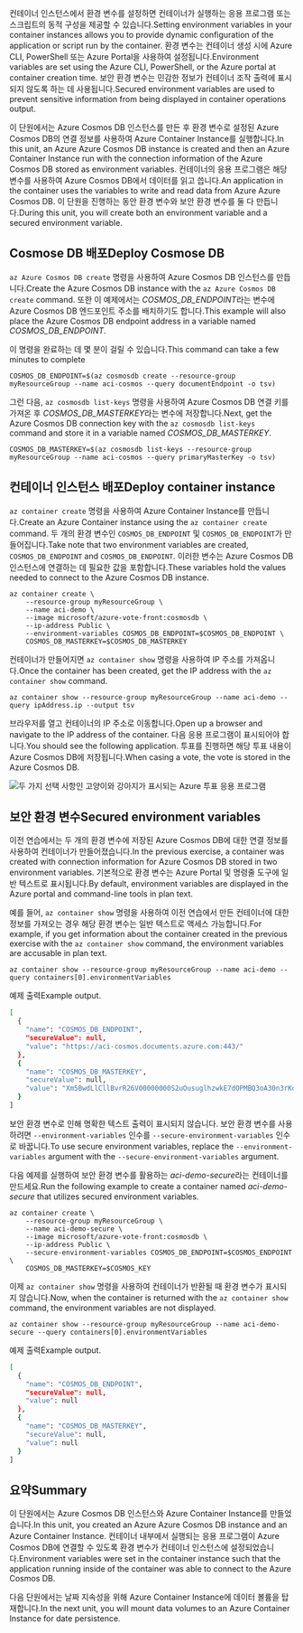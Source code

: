<span data-ttu-id="5107d-101">컨테이너 인스턴스에서 환경 변수를 설정하면 컨테이너가 실행하는 응용 프로그램 또는 스크립트의 동적 구성을 제공할 수 있습니다.</span><span class="sxs-lookup"><span data-stu-id="5107d-101">Setting environment variables in your container instances allows you to provide dynamic configuration of the application or script run by the container.</span></span> <span data-ttu-id="5107d-102">환경 변수는 컨테이너 생성 시에 Azure CLI, PowerShell 또는 Azure Portal을 사용하여 설정됩니다.</span><span class="sxs-lookup"><span data-stu-id="5107d-102">Environment variables are set using the Azure CLI, PowerShell, or the Azure portal at container creation time.</span></span> <span data-ttu-id="5107d-103">보안 환경 변수는 민감한 정보가 컨테이너 조작 출력에 표시되지 않도록 하는 데 사용됩니다.</span><span class="sxs-lookup"><span data-stu-id="5107d-103">Secured environment variables are used to prevent sensitive information from being displayed in container operations output.</span></span>

<span data-ttu-id="5107d-104">이 단원에서는 Azure Cosmos DB 인스턴스를 만든 후 환경 변수로 설정된 Azure Cosmos DB의 연결 정보를 사용하여 Azure Container Instance를 실행합니다.</span><span class="sxs-lookup"><span data-stu-id="5107d-104">In this unit, an Azure Azure Cosmos DB instance is created and then an Azure Container Instance run with the connection information of the Azure Cosmos DB stored as environment variables.</span></span> <span data-ttu-id="5107d-105">컨테이너의 응용 프로그램은 해당 변수를 사용하여 Azure Cosmos DB에서 데이터를 읽고 씁니다.</span><span class="sxs-lookup"><span data-stu-id="5107d-105">An application in the container uses the variables to write and read data from Azure Azure Cosmos DB.</span></span> <span data-ttu-id="5107d-106">이 단원을 진행하는 동안 환경 변수와 보안 환경 변수를 둘 다 만듭니다.</span><span class="sxs-lookup"><span data-stu-id="5107d-106">During this unit, you will create both an environment variable and a secured environment variable.</span></span>

## <a name="deploy-cosmose-db"></a><span data-ttu-id="5107d-107">Cosmose DB 배포</span><span class="sxs-lookup"><span data-stu-id="5107d-107">Deploy Cosmose DB</span></span>

<span data-ttu-id="5107d-108">`az Azure Cosmos DB create` 명령을 사용하여 Azure Cosmos DB 인스턴스를 만듭니다.</span><span class="sxs-lookup"><span data-stu-id="5107d-108">Create the Azure Cosmos DB instance with the `az Azure Cosmos DB create` command.</span></span> <span data-ttu-id="5107d-109">또한 이 예제에서는 *COSMOS_DB_ENDPOINT*라는 변수에 Azure Cosmos DB 엔드포인트 주소를 배치하기도 합니다.</span><span class="sxs-lookup"><span data-stu-id="5107d-109">This example will also place the Azure Cosmos DB endpoint address in a variable named *COSMOS_DB_ENDPOINT*.</span></span>

<span data-ttu-id="5107d-110">이 명령을 완료하는 데 몇 분이 걸릴 수 있습니다.</span><span class="sxs-lookup"><span data-stu-id="5107d-110">This command can take a few minutes to complete</span></span>

```azurecli
COSMOS_DB_ENDPOINT=$(az cosmosdb create --resource-group myResourceGroup --name aci-cosmos --query documentEndpoint -o tsv)
```

<span data-ttu-id="5107d-111">그런 다음, `az cosmosdb list-keys` 명령을 사용하여 Azure Cosmos DB 연결 키를 가져온 후 *COSMOS_DB_MASTERKEY*라는 변수에 저장합니다.</span><span class="sxs-lookup"><span data-stu-id="5107d-111">Next, get the Azure Cosmos DB connection key with the `az cosmosdb list-keys` command and store it in a variable named *COSMOS_DB_MASTERKEY*.</span></span>

```azurecli
COSMOS_DB_MASTERKEY=$(az cosmosdb list-keys --resource-group myResourceGroup --name aci-cosmos --query primaryMasterKey -o tsv)
```

## <a name="deploy-container-instance"></a><span data-ttu-id="5107d-112">컨테이너 인스턴스 배포</span><span class="sxs-lookup"><span data-stu-id="5107d-112">Deploy container instance</span></span>

<span data-ttu-id="5107d-113">`az container create` 명령을 사용하여 Azure Container Instance를 만듭니다.</span><span class="sxs-lookup"><span data-stu-id="5107d-113">Create an Azure Container instance using the `az container create` command.</span></span> <span data-ttu-id="5107d-114">두 개의 환경 변수인 `COSMOS_DB_ENDPOINT` 및 `COSMOS_DB_ENDPOINT`가 만들어집니다.</span><span class="sxs-lookup"><span data-stu-id="5107d-114">Take note that two environment variables are created, `COSMOS_DB_ENDPOINT` and `COSMOS_DB_ENDPOINT`.</span></span> <span data-ttu-id="5107d-115">이러한 변수는 Azure Cosmos DB 인스턴스에 연결하는 데 필요한 값을 포함합니다.</span><span class="sxs-lookup"><span data-stu-id="5107d-115">These variables hold the values needed to connect to the Azure Cosmos DB instance.</span></span>

```azurecli
az container create \
    --resource-group myResourceGroup \
    --name aci-demo \
    --image microsoft/azure-vote-front:cosmosdb \
    --ip-address Public \
    --environment-variables COSMOS_DB_ENDPOINT=$COSMOS_DB_ENDPOINT \
    COSMOS_DB_MASTERKEY=$COSMOS_DB_MASTERKEY
```

<span data-ttu-id="5107d-116">컨테이너가 만들어지면 `az container show` 명령을 사용하여 IP 주소를 가져옵니다.</span><span class="sxs-lookup"><span data-stu-id="5107d-116">Once the container has been created, get the IP address with the `az container show` command.</span></span>

```azurecli
az container show --resource-group myResourceGroup --name aci-demo --query ipAddress.ip --output tsv
```

<span data-ttu-id="5107d-117">브라우저를 열고 컨테이너의 IP 주소로 이동합니다.</span><span class="sxs-lookup"><span data-stu-id="5107d-117">Open up a browser and navigate to the IP address of the container.</span></span> <span data-ttu-id="5107d-118">다음 응용 프로그램이 표시되어야 합니다.</span><span class="sxs-lookup"><span data-stu-id="5107d-118">You should see the following application.</span></span> <span data-ttu-id="5107d-119">투표를 진행하면 해당 투표 내용이 Azure Cosmos DB에 저장됩니다.</span><span class="sxs-lookup"><span data-stu-id="5107d-119">When casing a vote, the vote is stored in the Azure Cosmos DB.</span></span>

![두 가지 선택 사항인 고양이와 강아지가 표시되는 Azure 투표 응용 프로그램](../media-draft/azure-vote.png)

## <a name="secured-environment-variables"></a><span data-ttu-id="5107d-121">보안 환경 변수</span><span class="sxs-lookup"><span data-stu-id="5107d-121">Secured environment variables</span></span>

<span data-ttu-id="5107d-122">이전 연습에서는 두 개의 환경 변수에 저장된 Azure Cosmos DB에 대한 연결 정보를 사용하여 컨테이너가 만들어졌습니다.</span><span class="sxs-lookup"><span data-stu-id="5107d-122">In the previous exercise, a container was created with connection information for Azure Cosmos DB stored in two environment variables.</span></span> <span data-ttu-id="5107d-123">기본적으로 환경 변수는 Azure Portal 및 명령줄 도구에 일반 텍스트로 표시됩니다.</span><span class="sxs-lookup"><span data-stu-id="5107d-123">By default, environment variables are displayed in the Azure portal and command-line tools in plan text.</span></span>

<span data-ttu-id="5107d-124">예를 들어, `az container show` 명령을 사용하여 이전 연습에서 만든 컨테이너에 대한 정보를 가져오는 경우 해당 환경 변수는 일반 텍스트로 액세스 가능합니다.</span><span class="sxs-lookup"><span data-stu-id="5107d-124">For example, if you get information about the container created in the previous exercise with the `az container show` command, the environment variables are accusable in plan text.</span></span>

```azurecli
az container show --resource-group myResourceGroup --name aci-demo --query containers[0].environmentVariables
```

<span data-ttu-id="5107d-125">예제 출력</span><span class="sxs-lookup"><span data-stu-id="5107d-125">Example output.</span></span>

```bash
[
  {
    "name": "COSMOS_DB_ENDPOINT",
    "secureValue": null,
    "value": "https://aci-cosmos.documents.azure.com:443/"
  },
  {
    "name": "COSMOS_DB_MASTERKEY",
    "secureValue": null,
    "value": "Xm5BwdLlCllBvrR26V00000000S2uOusuglhzwkE7dOPMBQ3oA30n3rKd8PKA13700000000095ynys863Ghgw=="
  }
]
```

보안 환경 변수로 인해 명확한 텍스트 출력이 표시되지 않습니다. <span data-ttu-id="5107d-127">보안 환경 변수를 사용하려면 `--environment-variables` 인수를 `--secure-environment-variables` 인수로 바꿉니다.</span><span class="sxs-lookup"><span data-stu-id="5107d-127">To use secure environment variables, replace the `--environment-variables` argument with the `--secure-environment-variables` argument.</span></span>

<span data-ttu-id="5107d-128">다음 예제를 실행하여 보안 환경 변수를 활용하는 *aci-demo-secure*라는 컨테이너를 만드세요.</span><span class="sxs-lookup"><span data-stu-id="5107d-128">Run the following example to create a container named *aci-demo-secure* that utilizes secured environment variables.</span></span>

```azurecli
az container create \
    --resource-group myResourceGroup \
    --name aci-demo-secure \
    --image microsoft/azure-vote-front:cosmosdb \
    --ip-address Public \
    --secure-environment-variables COSMOS_DB_ENDPOINT=$COSMOS_ENDPOINT \
    COSMOS_DB_MASTERKEY=$COSMOS_KEY
```

<span data-ttu-id="5107d-129">이제 `az container show` 명령을 사용하여 컨테이너가 반환될 때 환경 변수가 표시되지 않습니다.</span><span class="sxs-lookup"><span data-stu-id="5107d-129">Now, when the container is returned with the `az container show` command, the environment variables are not displayed.</span></span>

```azurecli
az container show --resource-group myResourceGroup --name aci-demo-secure --query containers[0].environmentVariables
```

<span data-ttu-id="5107d-130">예제 출력</span><span class="sxs-lookup"><span data-stu-id="5107d-130">Example output.</span></span>

```bash
[
  {
    "name": "COSMOS_DB_ENDPOINT",
    "secureValue": null,
    "value": null
  },
  {
    "name": "COSMOS_DB_MASTERKEY",
    "secureValue": null,
    "value": null
  }
]
```

## <a name="summary"></a><span data-ttu-id="5107d-131">요약</span><span class="sxs-lookup"><span data-stu-id="5107d-131">Summary</span></span>

<span data-ttu-id="5107d-132">이 단원에서는 Azure Cosmos DB 인스턴스와 Azure Container Instance를 만들었습니다.</span><span class="sxs-lookup"><span data-stu-id="5107d-132">In this unit, you created an Azure Azure Cosmos DB instance and an Azure Container Instance.</span></span> <span data-ttu-id="5107d-133">컨테이너 내부에서 실행되는 응용 프로그램이 Azure Cosmos DB에 연결할 수 있도록 환경 변수가 컨테이너 인스턴스에 설정되었습니다.</span><span class="sxs-lookup"><span data-stu-id="5107d-133">Environment variables were set in the container instance such that the application running inside of the container was able to connect to the Azure Cosmos DB.</span></span>

<span data-ttu-id="5107d-134">다음 단원에서는 날짜 지속성을 위해 Azure Container Instance에 데이터 볼륨을 탑재합니다.</span><span class="sxs-lookup"><span data-stu-id="5107d-134">In the next unit, you will mount data volumes to an Azure Container Instance for date persistence.</span></span>
